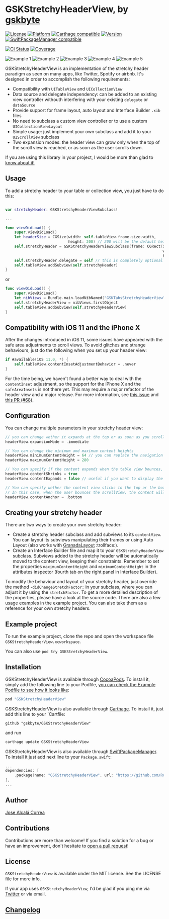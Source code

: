 # GSKStretchyHeaderView, by [gskbyte](https://twitter.com/gskbyte)

[![License](https://img.shields.io/cocoapods/l/GSKStretchyHeaderView.svg?style=flat)](http://cocoapods.org/pods/GSKStretchyHeaderView)
[![Platform](https://img.shields.io/cocoapods/p/GSKStretchyHeaderView.svg?style=flat)](http://cocoapods.org/pods/GSKStretchyHeaderView)
[![Carthage compatible](https://img.shields.io/badge/Carthage-compatible-4BC51D.svg?style=flat)](https://github.com/Carthage/Carthage)
[![Version](https://img.shields.io/cocoapods/v/GSKStretchyHeaderView.svg?style=flat)](http://cocoapods.org/pods/GSKStretchyHeaderView)
[![SwiftPackageManager compatible](https://img.shields.io/badge/SwiftPackageManager-compatible-4BC51D.svg?style=flat)](https://github.com/apple/swift-package-manager)

[![CI Status](https://travis-ci.org/gskbyte/GSKStretchyHeaderView.svg?branch=master)](https://travis-ci.org/gskbyte/GSKStretchyHeaderView)
[![Coverage](https://coveralls.io/repos/github/gskbyte/GSKStretchyHeaderView/badge.svg)](https://coveralls.io/github/gskbyte/GSKStretchyHeaderView)

![Example 1](https://raw.githubusercontent.com/gskbyte/GSKStretchyHeaderView/master/screenshots/airbnb_small.gif)
![Example 2](https://raw.githubusercontent.com/gskbyte/GSKStretchyHeaderView/master/screenshots/stretchy_blur_small.gif)
![Example 3](https://raw.githubusercontent.com/gskbyte/GSKStretchyHeaderView/master/screenshots/tabs_small.gif)
![Example 4](https://raw.githubusercontent.com/gskbyte/GSKStretchyHeaderView/master/screenshots/twitter_small.gif)
![Example 5](https://raw.githubusercontent.com/gskbyte/GSKStretchyHeaderView/master/screenshots/scalable_text_small.gif)

GSKStretchyHeaderView is an implementation of the stretchy header paradigm as seen on many apps, like Twitter, Spotify or airbnb. It's designed in order to accomplish the following requirements:

- Compatibility with `UITableView` and `UICollectionView`
- Data source and delegate independency: can be added to an existing view controller withouth interfering with your existing `delegate` or `dataSource`
- Provide support for frame layout, auto layout and Interface Builder `.xib` files
- No need to subclass a custom view controller or to use a custom `UICollectionViewLayout`
- Simple usage: just implement your own subclass and add it to your `UIScrollView` subclass
- Two expansion modes: the header view can grow only when the top of the scroll view is reached, or as soon as the user scrolls down.

If you are using this library in your project, I would be more than glad to [know about it!](mailto:gskbyte@gmail.com)

## Usage

To add a stretchy header to your table or collection view, you just have to do this:

```swift

var stretchyHeader: GSKStretchyHeaderViewSubclass!

...

func viewDidLoad() {
    super.viewDidLoad()
    let headerSize = CGSize(width: self.tableView.frame.size.width, 
                            height: 200) // 200 will be the default height
    self.stretchyHeader = GSKStretchyHeaderViewSubclass(frame: CGRect(x: 0, y: 0,
                                                                      width: headerSize.width, 
                                                                      height: headerSize.height))
    self.stretchyHeader.delegate = self // this is completely optional
    self.tableView.addSubview(self.stretchyHeader)
}
```
or
```swift
func viewDidLoad() {
    super.viewDidLoad()
    let nibViews = Bundle.main.loadNibNamed("GSKTabsStretchyHeaderView", owner: self, options: nil)
    self.stretchyHeaderView = nibViews.firstObject
    self.tableView.addSubview(self.stretchyHeaderView)
}
```

## Compatibility with iOS 11 and the iPhone X

After the changes introduced in iOS 11, some issues have appeared with the safe area adjustments to scroll views. To avoid glitches and strange behaviours, just do the following when you set up your header view:

```swift
if #available(iOS 11.0, *) {
    self.tableView.contentInsetAdjustmentBehavior = .never
}
```

For the time being, we haven't found a better way to deal with the `contentInset` adjustment, so the support for the iPhone X and the `safeAreaInsets` is not there yet. This may require a major refactor of the header view and a major release. For more information, see [this issue](https://github.com/gskbyte/GSKStretchyHeaderView/issues/63) and [this PR (#68)](https://github.com/gskbyte/GSKStretchyHeaderView/pull/68).

## Configuration

You can change multiple parameters in your stretchy header view:

```swift
// you can change wether it expands at the top or as soon as you scroll down
headerView.expansionMode = .immediate

// You can change the minimum and maximum content heights
headerView.minimumContentHeight = 64 // you can replace the navigation bar with a stretchy header view
headerView.maximumContentHeight = 280

// You can specify if the content expands when the table view bounces, and if it shrinks if contentView.height < maximumContentHeight. This is specially convenient if you use auto layout inside the stretchy header view
headerView.contentShrinks = true
headerView.contentExpands = false // useful if you want to display the refreshControl below the header view

// You can specify wether the content view sticks to the top or the bottom of the header view if one of the previous properties is set to `false`
// In this case, when the user bounces the scrollView, the content will keep its height and will stick to the bottom of the header view
headerView.contentAnchor = .bottom
```

## Creating your stretchy header

There are two ways to create your own stretchy header:

- Create a stretchy header subclass and add subviews to its `contentView`. You can layout its subviews manipulating their frames or using Auto Layout (also works with [GranadaLayout](https://github.com/gskbyte/GranadaLayout) :trollface:).
- Create an Interface Builder file and map it to your `GSKStretchyHeaderView` subclass. Subviews added to the stretchy header will be automatically moved to the content view, keeping their constraints. Remember to set the properties `maximumContentHeight` and `minimumContentHeight` in the attributes inspector (fourth tab on the right panel in Interface Builder).

To modify the behaviour and layout of your stretchy header, just override the method `-didChangeStretchFactor:` in your subclass, where you can adjust it by using the `stretchFactor`. To get a more detailed description of the properties, please have a look at the source code. There are also a few usage examples in the example project. You can also take them as a reference for your own stretchy headers.

## Example project

To run the example project, clone the repo and open the workspace file `GSKStretchyHeaderView.xcworkspace`.

You can also use `pod try GSKStretchyHeaderView`.

## Installation

GSKStretchyHeaderView is available through [CocoaPods](http://cocoapods.org). To install it, simply add the following line to your Podfile, [you can check the Example Podfile to see how it looks like](https://github.com/gskbyte/GSKStretchyHeaderView/blob/master/Example/Podfile):

```ruby
pod "GSKStretchyHeaderView"
```


GSKStretchyHeaderView is also available through [Carthage](). To install it, just add this line to your `Cartfile:
```
github "gskbyte/GSKStretchyHeaderView"
```
and run
```bash
carthage update GSKStretchyHeaderView
```


GSKStretchyHeaderView is also available through [SwiftPackageManager](https://swift.org/package-manager/). To install it just add next line to your `Package.swift`:

```swift
...
dependencies: [
    .package(name: "GSKStretchyHeaderView", url: "https://github.com/RossonskiyParen/GSKStretchyHeaderView", from: "1.0.5")
],
...
```

## Author

[Jose Alcalá Correa](https://twitter.com/gskbyte)

## Contributions

Contributions are more than welcome! If you find a solution for a bug or have an improvement, don't hesitate to [open a pull request](https://github.com/gskbyte/GSKStretchyHeaderView/compare)!

## License

`GSKStretchyHeaderView` is available under the MIT license. See the LICENSE file for more info.

If your app uses `GSKStretchyHeaderView`, I'd be glad if you ping me via [Twitter](https://twitter.com/gskbyte) or via email.

## [Changelog](https://github.com/gskbyte/GSKStretchyHeaderView/blob/master/CHANGELOG.md)
